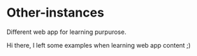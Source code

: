 # Other-instances
Different web app for learning purpurose.

Hi there, I left some examples when learning web app content ;)
